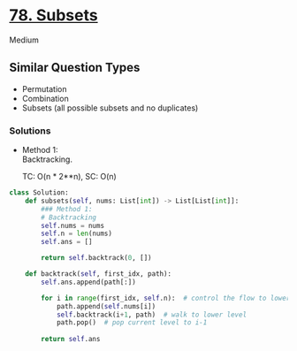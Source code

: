 # [78. Subsets](https://leetcode.com/problems/subsets/description/?envType=company&envId=facebook&favoriteSlug=facebook-three-months)

Medium

## Similar Question Types
- Permutation
- Combination
- Subsets (all possible subsets and no duplicates)

### Solutions

- Method 1:\
  Backtracking.

  

  TC: O(n * 2**n), SC: O(n)

```python
class Solution:
    def subsets(self, nums: List[int]) -> List[List[int]]:
        ### Method 1:
        # Backtracking
        self.nums = nums
        self.n = len(nums)
        self.ans = []

        return self.backtrack(0, [])

    def backtrack(self, first_idx, path):
        self.ans.append(path[:])

        for i in range(first_idx, self.n):  # control the flow to lower level
            path.append(self.nums[i])
            self.backtrack(i+1, path)  # walk to lower level
            path.pop()  # pop current level to i-1
        
        return self.ans
```
